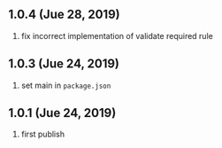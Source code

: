## 1.0.4 (Jue 28, 2019)

1. fix incorrect implementation of validate required rule

## 1.0.3 (Jue 24, 2019)

1. set main in `package.json`

## 1.0.1 (Jue 24, 2019)

1. first publish
